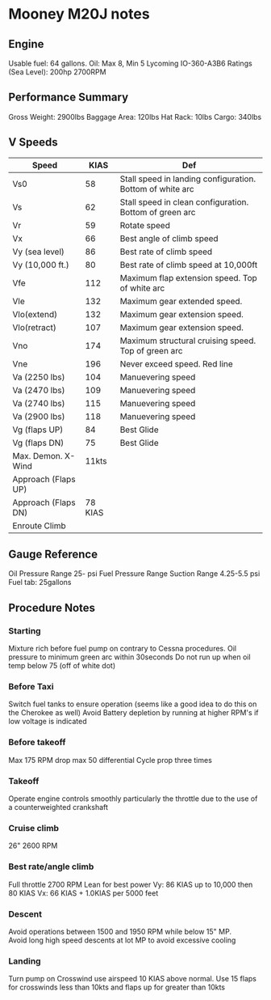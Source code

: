 Mooney M20J notes
================

Engine
------
Usable fuel: 64 gallons.
Oil: Max 8, Min 5
Lycoming IO-360-A3B6
Ratings (Sea Level): 200hp 2700RPM

Performance Summary
-------------------

Gross Weight: 2900lbs
Baggage Area: 120lbs
Hat Rack: 10lbs
Cargo: 340lbs

V Speeds
--------

| Speed | KIAS | Def |
|-------|------|-----|
| Vs0 | 58 | Stall speed in landing configuration. Bottom of white arc |
| Vs | 62 |  Stall speed in clean configuration. Bottom of green arc |
| Vr | 59 | Rotate speed |
| Vx | 66 |  Best angle of climb speed |
| Vy (sea level) | 86 | Best rate of climb speed |
| Vy (10,000 ft.) | 80 | Best rate of climb speed at 10,000ft |
| Vfe | 112 | Maximum flap extension speed. Top of white arc |
| Vle | 132 | Maximum gear extended speed. |
| Vlo(extend) | 132 | Maximum gear extension speed. |
| Vlo(retract) | 107 | Maximum gear extension speed. |
| Vno | 174 | Maximum structural cruising speed. Top of green arc |
| Vne | 196 | Never exceed speed. Red line |
| Va (2250 lbs) | 104 | Manuevering speed |
| Va (2470 lbs) | 109 | Manuevering speed |
| Va (2740 lbs) | 115 | Manuevering speed |
| Va (2900 lbs) | 118 | Manuevering speed |
| Vg (flaps UP) | 84 | Best Glide |
| Vg (flaps DN) | 75 | Best Glide |
| Max. Demon. X-Wind | 11kts | | |
| Approach (Flaps UP) | | |
| Approach (Flaps DN) | 78 KIAS| |
| Enroute Climb | | |

Gauge Reference
---------------

Oil Pressure Range 25- psi
Fuel Pressure Range
Suction Range 4.25-5.5 psi
Fuel tab: 25gallons


Procedure Notes
---------------

### Starting

Mixture rich before fuel pump on contrary to Cessna procedures.
Oil pressure to minimum green arc within 30seconds
Do not run up when oil temp below 75 (off of white dot)

### Before Taxi

Switch fuel tanks to ensure operation (seems like a good idea to do this on the Cherokee as well)
Avoid Battery depletion by running at higher RPM's if low voltage is indicated

### Before takeoff

Max 175 RPM drop max 50 differential
Cycle prop three times

### Takeoff

Operate engine controls smoothly particularly the throttle due to the use of a counterweighted crankshaft

### Cruise climb

26" 2600 RPM

### Best rate/angle climb

Full throttle 2700 RPM
Lean for best power
Vy: 86 KIAS up to 10,000 then 80 KIAS
Vx: 66 KIAS + 1.0KIAS per 5000 feet

### Descent

Avoid operations between 1500 and 1950 RPM while below 15" MP.  
Avoid long high speed descents at lot MP to avoid excessive cooling

### Landing

Turn pump on
Crosswind use airspeed 10 KIAS above normal.  Use 15 flaps for crosswinds less than 10kts and flaps up for greater than 10kts
